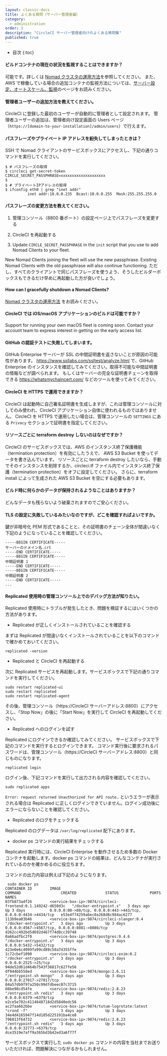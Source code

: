 ```yaml
---
layout: classic-docs
title: よくある質問（サーバー管理者編）
category:
  - administration
order: 3
description: "CircleCI サーバー管理者向けのよくある質問集"
published: true
---
```

- 目次 {:toc}

#### ビルドコンテナの現在の状況を監視することはできますか？

可能です。詳しくは [Nomad クラスタの運用方法]({{site.baseurl}}/2.0/nomad/)を参照してください。 また、AWS で稼働している場合の追加コンテナの監視方法については、[サーバー設定、オートスケール、監視]({{site.baseurl}}/2.0/monitoring/)のページをお読みください。

#### 管理者ユーザーの追加方法を教えてください。

CircleCI に登録した最初のユーザーが自動的に管理者として設定されます。 管理者ユーザーの追加は、管理者向け設定画面の Users ページ（`https://[domain-to-your-installation]/admin/users`）で行えます。

#### パスフレーズやプライベート IP アドレスを紛失してしまったときは？

SSH で Nomad クライアントのサービスボックスにアクセスし、下記の通りコマンドを実行してください。

    $ # パスフレーズの取得
    $ circleci get-secret-token
    CIRCLE_SECRET_PASSPHRASE=xxxxxxxxxxxxxxxxxxxx
    $
    $ # プライベートIPアドレスの取得
    $ ifconfig eth0 | grep "inet addr"
              inet addr:10.0.0.235  Bcast:10.0.0.255  Mask:255.255.255.0
    

#### パスフレーズの変更方法を教えてください。

1. 管理コンソール（8800 番ポート）の設定ページ上でパスフレーズを変更する

2. CircleCI を再起動する

3. Update `CIRCLE_SECRET_PASSPHRASE` in the `init` script that you use to add Nomad Clients to your fleet.

New Nomad Clients joining the fleet will use the new passphrase. Existing Nomad Clients with the old passphrase will also continue functioning. ただし、すべてのクライアントで同じパスフレーズを使うよう、そうしたビルダーボックスもできるだけ早めに再起動した方が良いでしょう。

#### How can I gracefully shutdown a Nomad Clients?

[Nomad クラスタの運用方法]({{site.baseurl}}/2.0/nomad/) をお読みください。

#### CircleCI では iOS/macOS アプリケーションのビルドは可能ですか？

Support for running your own macOS fleet is coming soon. Contact your account team to express interest in getting on the early access list.

#### GitHub の認証テストに失敗してしまいます。

GitHub Enterprise サーバーが SSL の中間証明書を返さないことが原因の可能性があります。 <https://www.ssllabs.com/ssltest/analyze.html> で、GitHub Enterprise のインスタンスを確認してみてください。取得不可能な中間証明書の情報などが調べられます。 もしくはサーバーの完全な証明書チェーンを取得できる <https://whatsmychaincert.com/> などのツールを使ってみてください。

#### CircleCI を HTTPS で運用できますか？

CircleCI は起動時に自己署名証明書を生成しますが、これは管理コンソールに対してのみ使われ、CircleCI アプリケーション自体に使われるものではありません。 CircleCI を HTTPS で運用したい場合は、管理コンソールの `SETTINGS` にある `Privacy` セクションで証明書を指定してください。

#### リソースごとに terraform destroy しないのはなぜですか？

CircleCI のサービスボックスでは、AWS のインスタンス終了保護機能（termination protection）を有効にしたうえで、 AWS S3 Bucket を使ってデータを書き込んでいます。 リソースごとに terraform destroy したいなら、手動でそのインスタンスを削除するか、circleci.tf ファイル内でインスタンス終了保護（termination protection）をオフに設定してください。 さらに、terraform install によって生成された AWS S3 Bucket を空にする必要もあります。

#### ビルド時に何らかのデータが保持されるようなことはありますか？

どんなデータも残らないよう破棄されますのでご安心ください。

#### TLS の設定に失敗しているみたいなのですが、どこを確認すればよいですか。

鍵が非暗号化 PEM 形式であることと、その証明書のチェーン全体が間違いなく下記のようになっていることを確認してください。

    -----BEGIN CERTIFICATE-----
    サーバーのドメイン名.crt
    -----END CERTIFICATE-----
    -----BEGIN CERTIFICATE-----
    中間証明書 1
    -----END CERTIFICATE-----
    -----BEGIN CERTIFICATE-----
    中間証明書 2
    -----END CERTIFICATE-----
    ...
    

#### Replicated 使用時の管理コンソール上でのデバッグ方法が知りたい。

Replicated 使用時にトラブルが発生したとき、問題を検証するにはいくつかの方法があります。

- Replicated が正しくインストールされていることを確認する

まずは Replicated が間違いなくインストールされていることを以下のコマンドで確かめておいてください。

    replicated -version
    

- Replicated と CircleCI を再起動する

次に Replicated サービスを再起動します。サービスボックスで下記の通りコマンドを実行してください。

    sudo restart replicated-ui
    sudo restart replicated
    sudo restart replicated-agent
    

その後、管理コンソール（https://CircleCI サーバーアドレス:8800）にアクセスし、「Stop Now」の後に「Start Now」を実行して CircleCI を再起動してください。

- Replicated へのログインを試す

Replicated にログインできるか確認してみてください。 サービスボックスで下記のコマンドを実行するとログインできます。 コマンド実行後に要求されるパスワードは、管理コンソール（https://CircleCI サーバーアドレス:8800）と同じものになります。

    replicated login
    

ログイン後、下記コマンドを実行して出力される内容を確認してください。

    sudo replicated apps
    

`Error: request returned Unauthorized for API route`.. というエラーが表示される場合は Replicated に正しくログインできていません。ログイン成功後にエラーにならないことを確認してください。

- Replicated のログをチェックする

Replicated のログデータは `/var/log/replicated` 配下にあります。

- docker ps コマンドの実行結果をチェックする

Replicated 実行時には、CircleCI Enterprise を動作させるため多数の Docker コンテナを起動します。docker ps コマンドの結果は、どんなコンテナが実行されているのかを確かめるのに役立ちます。

コマンドの出力内容は例えば下記のようになります。

     sudo docker ps
    CONTAINER ID        IMAGE                                                    COMMAND                  CREATED             STATUS              PORTS                                                              NAMES
    03fb873adf26        <service-box-ip>:9874/circleci-frontend:0.1.149242-d650d3c   "/docker-entrypoint.s"   3 days ago          Up 3 days           0.0.0.0:80->80/tcp, 0.0.0.0:443->443/tcp, 0.0.0.0:4434->4434/tcp   e53e4f74259a6ec0a268d8c984ac6277
    113b9ea03b46        <service-box-ip>:9874/circleci-slanger:0.4                   "/docker-entrypoint.s"   3 days ago          Up 3 days           0.0.0.0:4567->4567/tcp, 0.0.0.0:8081->8080/tcp                     d262cc492bd5d692d467f74d8cc39748
    0a66adfbc2f0        <service-box-ip>:9874/postgres:9.4.6                         "/docker-entrypoint.s"   3 days ago          Up 3 days           0.0.0.0:5432->5432/tcp                                             423e0e6c4099fa99cd89c58a74355ffe
    1c72cbef1090        <service-box-ip>:9874/circleci-exim:0.2                      "/docker-entrypoint.s"   3 days ago          Up 3 days           0.0.0.0:2525->25/tcp                                               94de52d61d464b7543f36817c627fe56
    df944bb558ed        <service-box-ip>:9874/mongo:2.6.11                           "/entrypoint.sh mongo"   3 days ago          Up 3 days           0.0.0.0:27017->27017/tcp                                           04a57db9f97a250c99dfdbeec07c3715
    66be98cd54fe        <service-box-ip>:9874/redis:2.8.23                           "/entrypoint.sh redis"   3 days ago          Up 3 days           0.0.0.0:6379->6379/tcp                                             e2ce5e702c4114648718d2d5840edc56
    ac2faa662bbe        <service-box-ip>:9874/tutum-logrotate:latest                 "crond -f"               3 days ago          Up 3 days                                                                              34e4d4165947f14d185d225191ba4ce8
    796013f64732        <service-box-ip>:9874/redis:2.8.23                           "/entrypoint.sh redis"   3 days ago          Up 3 days           0.0.0.0:32773->6379/tcp                                            dce3519e7aff9a365bd3b42ed3a6f77f
    

サービスボックスで実行した `sudo docker ps` コマンドの内容を当社までお送りいただければ、問題解決につながるかもしれません。